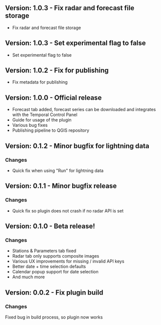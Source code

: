 ## Version: 1.0.3 - Fix radar and forecast file storage

- Fix radar and forecast file storage

## Version: 1.0.3 - Set experimental flag to false

- Set experimental flag to false

## Version: 1.0.2 - Fix for publishing

 - Fix metadata for publishing

## Version: 1.0.0 - Official release

- Forecast tab added, forecast series can be downloaded and integrates with the Temporal Control Panel
- Guide for usage of the plugin
- Various bug fixes
- Publishing pipeline to QGIS repository

## Version: 0.1.2 - Minor bugfix for lightning data

### Changes

 - Quick fix when using "Run" for lightning data

## Version: 0.1.1 - Minor bugfix release

### Changes

- Quick fix so plugin does not crash if no radar API is set


##  Version: 0.1.0 - Beta release!

### Changes

- Stations & Parameters tab fixed
- Radar tab only supports composite images
- Various UX improvements for missing / invalid API keys
- Better date + time selection defaults
- Calendar popup support for date selection
- And much more


## Version: 0.0.2 - Fix plugin build

### Changes

Fixed bug in build process, so plugin now works
